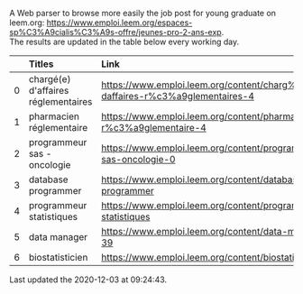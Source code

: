 A Web parser to browse more easily the job post for young graduate on leem.org: https://www.emploi.leem.org/espaces-sp%C3%A9cialis%C3%A9s-offre/jeunes-pro-2-ans-exp.  
The results are updated in the table below every working day.  


|    | Titles                              | Link                                                                             |   Department |   Consulted |
|---:|:------------------------------------|:---------------------------------------------------------------------------------|-------------:|------------:|
|  0 | chargé(e) d'affaires réglementaires | https://www.emploi.leem.org/content/charg%c3%a9e-daffaires-r%c3%a9glementaires-4 |           92 |         242 |
|  1 | pharmacien réglementaire            | https://www.emploi.leem.org/content/pharmacien-r%c3%a9glementaire-4              |           75 |         579 |
|  2 | programmeur sas - oncologie         | https://www.emploi.leem.org/content/programmeur-sas-oncologie-0                  |           75 |         553 |
|  3 | database programmer                 | https://www.emploi.leem.org/content/database-programmer                          |           92 |        2223 |
|  4 | programmeur statistiques            | https://www.emploi.leem.org/content/programmeur-statistiques                     |           92 |        2529 |
|  5 | data manager                        | https://www.emploi.leem.org/content/data-manager-39                              |           75 |         728 |
|  6 | biostatisticien                     | https://www.emploi.leem.org/content/biostatisticien-6                            |           75 |        1283 |
  
Last updated the 2020-12-03 at 09:24:43.
